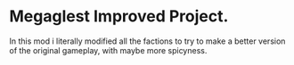 # Megaglest Improved Project.

In this mod i literally modified all the factions to try to make a better version of the original gameplay, with maybe more spicyness.
